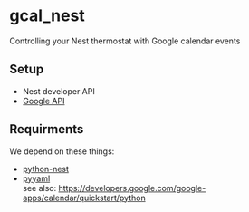 # gcal_nest
Controlling your Nest thermostat with Google calendar events


## Setup

*   Nest developer API
*   [Google API](https://console.developers.google.com/flows/enableapi?apiid=calendar&pli=1)

## Requirments

We depend on these things:

*   [python-nest](https://pypi.python.org/pypi/python-nest)
*   [pyyaml](https://pypi.python.org/pypi/PyYAML)  
    see also: https://developers.google.com/google-apps/calendar/quickstart/python
